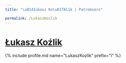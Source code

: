 ```yaml
---
title: "\u0141ukasz Ko\u017Alik | Patromierz"

permalink: /LukaszKozlik
---
```


# [Łukasz Koźlik](https://patronite.pl/LukaszKozlik)

{% include profile.md name="LukaszKozlik" prefix="l" %}
